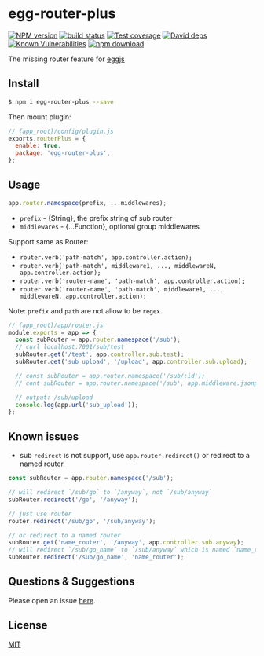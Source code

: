 # egg-router-plus

[![NPM version][npm-image]][npm-url]
[![build status][travis-image]][travis-url]
[![Test coverage][codecov-image]][codecov-url]
[![David deps][david-image]][david-url]
[![Known Vulnerabilities][snyk-image]][snyk-url]
[![npm download][download-image]][download-url]

[npm-image]: https://img.shields.io/npm/v/egg-router-plus.svg?style=flat-square
[npm-url]: https://npmjs.org/package/egg-router-plus
[travis-image]: https://img.shields.io/travis/atian25/egg-router-plus.svg?style=flat-square
[travis-url]: https://travis-ci.org/atian25/egg-router-plus
[codecov-image]: https://img.shields.io/codecov/c/github/atian25/egg-router-plus.svg?style=flat-square
[codecov-url]: https://codecov.io/github/atian25/egg-router-plus?branch=master
[david-image]: https://img.shields.io/david/atian25/egg-router-plus.svg?style=flat-square
[david-url]: https://david-dm.org/atian25/egg-router-plus
[snyk-image]: https://snyk.io/test/npm/egg-router-plus/badge.svg?style=flat-square
[snyk-url]: https://snyk.io/test/npm/egg-router-plus
[download-image]: https://img.shields.io/npm/dm/egg-router-plus.svg?style=flat-square
[download-url]: https://npmjs.org/package/egg-router-plus

The missing router feature for [eggjs](https://eggjs.org)

## Install

```bash
$ npm i egg-router-plus --save
```

Then mount plugin:

```js
// {app_root}/config/plugin.js
exports.routerPlus = {
  enable: true,
  package: 'egg-router-plus',
};
```

## Usage

```js
app.router.namespace(prefix, ...middlewares);
```

- `prefix` - {String}, the prefix string of sub router
- `middlewares` - {...Function}, optional group middlewares

Support same as Router:

- `router.verb('path-match', app.controller.action);`
- `router.verb('path-match', middleware1, ..., middlewareN, app.controller.action);`
- `router.verb('router-name', 'path-match', app.controller.action);`
- `router.verb('router-name', 'path-match', middleware1, ..., middlewareN, app.controller.action);`

Note: `prefix` and `path` are not allow to be `regex`.

```js
// {app_root}/app/router.js
module.exports = app => {
  const subRouter = app.router.namespace('/sub');
  // curl localhost:7001/sub/test
  subRouter.get('/test', app.controller.sub.test);
  subRouter.get('sub_upload', '/upload', app.controller.sub.upload);

  // const subRouter = app.router.namespace('/sub/:id');
  // cont subRouter = app.router.namespace('/sub', app.middleware.jsonp());

  // output: /sub/upload
  console.log(app.url('sub_upload'));
};
```

## Known issues

- sub `redirect` is not support, use `app.router.redirect()` or redirect to a named router.

```js
const subRouter = app.router.namespace('/sub');

// will redirect `/sub/go` to `/anyway`, not `/sub/anyway`
subRouter.redirect('/go', '/anyway');

// just use router
router.redirect('/sub/go', '/sub/anyway');

// or redirect to a named router
subRouter.get('name_router', '/anyway', app.controller.sub.anyway);
// will redirect `/sub/go_name` to `/sub/anyway` which is named `name_router`
subRouter.redirect('/sub/go_name', 'name_router');
```

## Questions & Suggestions

Please open an issue [here](https://github.com/atian25/egg-router-plus/issues).

## License

[MIT](LICENSE)
